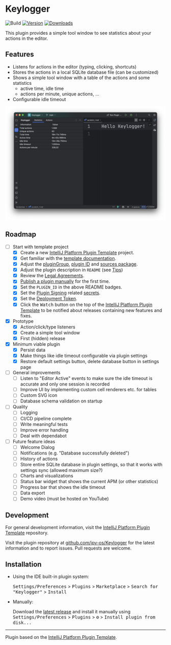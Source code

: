 # Keylogger

![Build](https://github.com/jpv-os/Keylogger/workflows/Build/badge.svg)
[![Version](https://img.shields.io/jetbrains/plugin/v/23746-keylogger.svg)](https://plugins.jetbrains.com/plugin/23746-keylogger)
[![Downloads](https://img.shields.io/jetbrains/plugin/d/23746-keylogger.svg)](https://plugins.jetbrains.com/plugin/23746-keylogger)

<!-- Plugin description -->

This plugin provides a simple tool window to see statistics about your actions in the editor.

## Features

- Listens for actions in the editor (typing, clicking, shortcuts)
- Stores the actions in a local SQLite database file (can be customized)
- Shows a simple tool window with a table of the actions and some statistics
    - active time, idle time
    - actions per minute, unique actions, ...
- Configurable idle timeout

![Screenshot 1](assets/screenshot1.png)

<!-- Plugin description end -->

## Roadmap

- [ ] Start with template project
    - [x] Create a new [IntelliJ Platform Plugin Template][template] project.
    - [x] Get familiar with the [template documentation][template].
    - [x] Adjust the [pluginGroup](./gradle.properties), [plugin ID](./src/main/resources/META-INF/plugin.xml)
      and [sources package](./src/main/kotlin).
    - [x] Adjust the plugin description in `README` (see [Tips][docs:plugin-description])
    - [x] Review
      the [Legal Agreements](https://plugins.jetbrains.com/docs/marketplace/legal-agreements.html?from=IJPluginTemplate).
    - [x] [Publish a plugin manually](https://plugins.jetbrains.com/docs/intellij/publishing-plugin.html?from=IJPluginTemplate)
      for the first time.
    - [x] Set the `PLUGIN_ID` in the above README badges.
    - [x] Set
      the [Plugin Signing](https://plugins.jetbrains.com/docs/intellij/plugin-signing.html?from=IJPluginTemplate)
      related [secrets](https://github.com/JetBrains/intellij-platform-plugin-template#environment-variables).
    - [x] Set
      the [Deployment Token](https://plugins.jetbrains.com/docs/marketplace/plugin-upload.html?from=IJPluginTemplate).
    - [x] Click the <kbd>Watch</kbd> button on the top of the [IntelliJ Platform Plugin Template][template] to be
      notified about releases containing new features and fixes.
- [x] Prototype
    - [x] Action/click/type listeners
    - [x] Create a simple tool window
    - [x] First (hidden) release
- [x] Minimum viable plugin
    - [x] Persist data
    - [x] Make things like idle timeout configurable via plugin settings
    - [x] Restore default settings button, delete database button in settings page
- [ ] General improvements 
    - [ ] Listen to "Editor Active" events to make sure the idle timeout is accurate and only one session is recorded
    - [ ] Improve UI by implementing custom cell renderers etc. for tables
    - [ ] Custom SVG icon
    - [ ] Database schema validation on startup
- [ ] Quality
    - [ ] Logging
    - [ ] CI/CD pipeline complete
    - [ ] Write meaningful tests
    - [ ] Improve error handling
    - [ ] Deal with dependabot
- [ ] Future feature ideas
    - [ ] Welcome Dialog
    - [ ] Notifications (e.g. "Database successfully deleted")
    - [ ] History of actions
    - [ ] Store entire SQLite database in plugin settings, so that it works with settings sync (allowed maximum size?)
    - [ ] Charts and visualizations
    - [ ] Status bar widget that shows the current APM (or other statistics)
    - [ ] Progress bar that shows the idle timeout
    - [ ] Data export
    - [ ] Demo video (must be hosted on YouTube)

## Development

For general development information, visit the [IntelliJ Platform Plugin Template][template] repository.

Visit the plugin repository at [github.com/jpv-os/Keylogger](https://github.com/jpv-os/Keylogger)
for the latest information and to report issues. Pull requests are welcome.

## Installation

- Using the IDE built-in plugin system:

  <kbd>Settings/Preferences</kbd> > <kbd>Plugins</kbd> > <kbd>Marketplace</kbd> > <kbd>Search for "Keylogger"</kbd> >
  <kbd>Install</kbd>

- Manually:

  Download the [latest release](https://github.com/jpv-os/Keylogger/releases/latest) and install it manually using
  <kbd>Settings/Preferences</kbd> > <kbd>Plugins</kbd> > <kbd>⚙️</kbd> > <kbd>Install plugin from disk...</kbd>

---
Plugin based on the [IntelliJ Platform Plugin Template][template].

[template]: https://github.com/JetBrains/intellij-platform-plugin-template

[docs:plugin-description]: https://plugins.jetbrains.com/docs/intellij/plugin-user-experience.html#plugin-description-and-presentation
